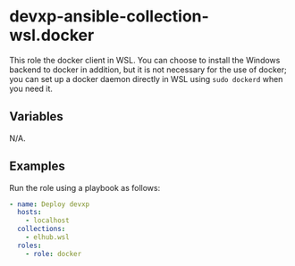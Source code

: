 # devxp-ansible-collection-wsl.docker

This role the docker client in WSL. You can choose to install the Windows backend to docker in addition, but it is not
necessary for the use of docker; you can set up a docker daemon directly in WSL using ```sudo dockerd``` when you need
it.

## Variables

N/A.

## Examples

Run the role using a playbook as follows:

```yaml
- name: Deploy devxp
  hosts:
    - localhost
  collections:
    - elhub.wsl
  roles:
    - role: docker
```
